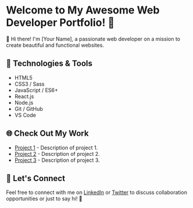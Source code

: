 # Welcome to My Awesome Web Developer Portfolio! 🚀

👋 Hi there! I'm [Your Name], a passionate web developer on a mission to create beautiful and functional websites.

## 🔧 Technologies & Tools

- HTML5
- CSS3 / Sass
- JavaScript / ES6+
- React.js
- Node.js
- Git / GitHub
- VS Code

## 🌐 Check Out My Work

- [Project 1](#) - Description of project 1.
- [Project 2](#) - Description of project 2.
- [Project 3](#) - Description of project 3.

## 🚀 Let's Connect

Feel free to connect with me on [LinkedIn](#) or [Twitter](#) to discuss collaboration opportunities or just to say hi! 🌟

